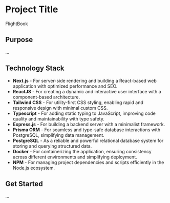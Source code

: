 # Project Title
FlightBook

## Purpose
...

## Technology Stack

- **Next.js** - For server-side rendering and building a React-based web application with optimized performance and SEO.
- **ReactJS** - For creating a dynamic and interactive user interface with a component-based architecture.
- **Tailwind CSS** - For utility-first CSS styling, enabling rapid and responsive design with minimal custom CSS.
- **Typescript** - For adding static typing to JavaScript, improving code quality and maintainability with type safety.
- **Express.js** - For building a backend server with a minimalist framework.
- **Prisma ORM** - For seamless and type-safe database interactions with PostgreSQL, simplifying data management.
- **PostgreSQL** - As a reliable and powerful relational database system for storing and querying structured data.
- **Docker** - For containerizing the application, ensuring consistency across different environments and simplifying deployment.
- **NPM** - For managing project dependencies and scripts efficiently in the Node.js ecosystem.

## Get Started
...
